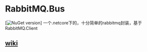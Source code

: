 # RabbitMQ.Bus 
[![NuGet version](https://badge.fury.io/nu/LittleArcticFox.Core.svg)]
一个.netcore下的，十分简单的rabbitmq封装，基于RabbitMQ.Client
## [wiki](https://github.com/ojdev/RabbitMQ.Bus/wiki)
